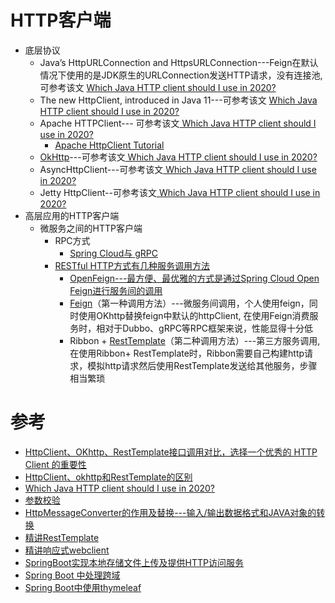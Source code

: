 # HTTP客户端

 * 底层协议
   * Java’s HttpURLConnection and HttpsURLConnection---Feign在默认情况下使用的是JDK原生的URLConnection发送HTTP请求，没有连接池, 可参考该文 [Which Java HTTP client should I use in 2020?](https://www.mocklab.io/blog/which-java-http-client-should-i-use-in-2020/)
   * The new HttpClient, introduced in Java 11---可参考该文 [Which Java HTTP client should I use in 2020?](https://www.mocklab.io/blog/which-java-http-client-should-i-use-in-2020/)
   * Apache HTTPClient--- 可参考该文[ Which Java HTTP client should I use in 2020?](https://www.mocklab.io/blog/which-java-http-client-should-i-use-in-2020/)
     * [Apache HttpClient Tutorial](https://www.javaguides.net/p/apache-httpclient-tutorial.html) 
   * [OkHttp](https://www.jianshu.com/p/1cb7c8d35dbe)---可参考该文[ Which Java HTTP client should I use in 2020?](https://www.mocklab.io/blog/which-java-http-client-should-i-use-in-2020/)
   * AsyncHttpClient---可参考该文[ Which Java HTTP client should I use in 2020?](https://www.mocklab.io/blog/which-java-http-client-should-i-use-in-2020/)
   * Jetty HttpClient--可参考该文[ Which Java HTTP client should I use in 2020?](https://www.mocklab.io/blog/which-java-http-client-should-i-use-in-2020/)
 * 高层应用的HTTP客户端
   * 微服务之间的HTTP客户端
        * RPC方式
          * [Spring Cloud与 gRPC](https://github.com/stevenli91748/JAVA-Architecture/blob/master/JAVA%20Framework/Spring%20Cloud/Spring%20Cloud%E4%B8%8E%20gRPC/README.md)
        * [RESTful HTTP方式有几种服务调用方法](https://mp.weixin.qq.com/s/uSYygJRwav5GgrG4um8R4w)
          * [OpenFeign---最方便、最优雅的方式是通过Spring Cloud Open Feign进行服务间的调用 ](https://github.com/stevenli91748/JAVA-Architecture/blob/master/JAVA%20Framework/Spring%20Cloud/Spring%20Cloud%20Netflix%E5%A5%97%E4%BB%B6/OpenFeign.md)
          * [Feign](https://github.com/stevenli91748/JAVA-Architecture/blob/master/JAVA%20Framework/Spring%20Cloud/Spring%20Cloud%20Netflix%E5%A5%97%E4%BB%B6/Feign.md)（第一种调用方法）---微服务间调用，个人使用feign，同时使用OKhttp替换feign中默认的httpClient, 在使用Feign消费服务时，相对于Dubbo、gRPC等RPC框架来说，性能显得十分低
          * Ribbon + [RestTemplate](http://www.zimug.com/tag/resttemplate)（第二种调用方法）---第三方服务调用, 在使用Ribbon+ RestTemplate时，Ribbon需要自己构建http请求，模拟http请求然后使用RestTemplate发送给其他服务，步骤相当繁琐



# 参考
* [HttpClient、OKhttp、RestTemplate接口调用对比，选择一个优秀的 HTTP Client 的重要性](https://www.codenong.com/cs106097201/)
* [HttpClient、okhttp和RestTemplate的区别](https://blog.csdn.net/riemann_/article/details/109168384)
* [Which Java HTTP client should I use in 2020?](https://www.mocklab.io/blog/which-java-http-client-should-i-use-in-2020/)
* [参数校验](https://github.com/stevenli91748/JAVA-Architecture/blob/master/JAVA%20Framework/SpringBoot/SpringBoot%20%E5%9F%BA%E7%A1%80%E7%9F%A5%E8%AF%86/%E5%8F%82%E6%95%B0%E6%A0%A1%E9%AA%8C.md)
* [HttpMessageConverter的作用及替换---输入/输出数据格式和JAVA对象的转换](https://www.jianshu.com/p/333ed5ee958d)
* [精讲RestTemplate](http://www.zimug.com/tag/resttemplate)
* [精讲响应式webclient](http://www.zimug.com/java/spring/%e7%b2%be%e8%ae%b2%e5%93%8d%e5%ba%94%e5%bc%8fwebclient%e7%ac%ac1%e7%af%87-%e5%93%8d%e5%ba%94%e5%bc%8f%e9%9d%9e%e9%98%bb%e5%a1%9eio%e4%b8%8e%e5%9f%ba%e7%a1%80%e7%94%a8%e6%b3%95/.html)
* [SpringBoot实现本地存储文件上传及提供HTTP访问服务](http://www.zimug.com/java/spring/springboot%e5%ae%9e%e7%8e%b0%e6%9c%ac%e5%9c%b0%e5%ad%98%e5%82%a8%e6%96%87%e4%bb%b6%e4%b8%8a%e4%bc%a0%e5%8f%8a%e6%8f%90%e4%be%9bhttp%e8%ae%bf%e9%97%ae%e6%9c%8d%e5%8a%a1/.html)
* [Spring Boot 中处理跨域](https://mrbird.cc/Spring-Boot-Deal-CORS.html)
* [Spring Boot中使用thymeleaf](https://mrbird.cc/Spring-Boot%E4%BD%BF%E7%94%A8thymeleaf.html)

